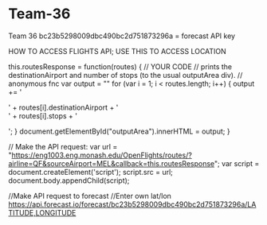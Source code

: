 # Team-36
Team 36
bc23b5298009dbc490bc2d751873296a = forecast API key

HOW TO ACCESS FLIGHTS API; USE THIS TO ACCESS LOCATION 

this.routesResponse = function(routes)
{
     // YOUR CODE
	// prints the destinationAirport and number of stops (to the usual outputArea div).
	// anonymous fnc
	var output = ""
	for (var i = 1; i < routes.length; i++)
	{
		output += '<p>' + routes[i].destinationAirport + '<br/>' + routes[i].stops + '</p>';
	}
	document.getElementById("outputArea").innerHTML = output;
}

// Make the API request:
var url = "https://eng1003.eng.monash.edu/OpenFlights/routes/?airline=QF&sourceAirport=MEL&callback=this.routesResponse";
var script = document.createElement('script');
script.src = url;
document.body.appendChild(script);

//Make API request to forecast
//Enter own lat/lon
https://api.forecast.io/forecast/bc23b5298009dbc490bc2d751873296a/LATITUDE,LONGITUDE

